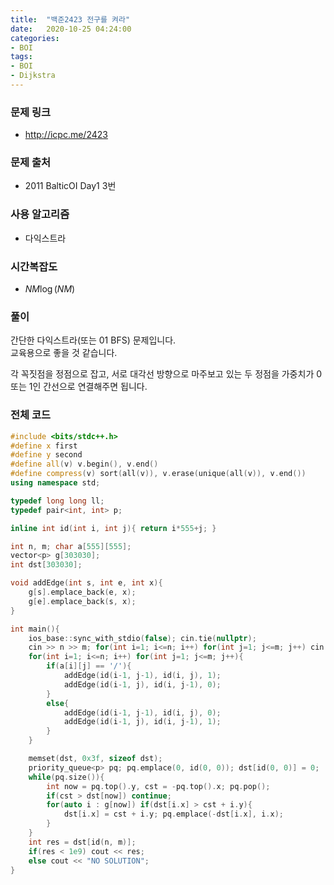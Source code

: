 ```yaml
---
title:  "백준2423 전구를 켜라"
date:   2020-10-25 04:24:00
categories:
- BOI
tags:
- BOI
- Dijkstra
---
```


### 문제 링크
* http://icpc.me/2423

### 문제 출처
* 2011 BalticOI Day1 3번

### 사용 알고리즘
* 다익스트라

### 시간복잡도
* $NM \log (NM)$

### 풀이
간단한 다익스트라(또는 01 BFS) 문제입니다.<br>
교육용으로 좋을 것 같습니다.

각 꼭짓점을 정점으로 잡고, 서로 대각선 방향으로 마주보고 있는 두 정점을 가중치가 0 또는 1인 간선으로 연결해주면 됩니다.

### 전체 코드
```cpp
#include <bits/stdc++.h>
#define x first
#define y second
#define all(v) v.begin(), v.end()
#define compress(v) sort(all(v)), v.erase(unique(all(v)), v.end())
using namespace std;

typedef long long ll;
typedef pair<int, int> p;

inline int id(int i, int j){ return i*555+j; }

int n, m; char a[555][555];
vector<p> g[303030];
int dst[303030];

void addEdge(int s, int e, int x){
	g[s].emplace_back(e, x);
	g[e].emplace_back(s, x);
}

int main(){
	ios_base::sync_with_stdio(false); cin.tie(nullptr);
	cin >> n >> m; for(int i=1; i<=n; i++) for(int j=1; j<=m; j++) cin >> a[i][j];
	for(int i=1; i<=n; i++) for(int j=1; j<=m; j++){
		if(a[i][j] == '/'){
			addEdge(id(i-1, j-1), id(i, j), 1);
			addEdge(id(i-1, j), id(i, j-1), 0);
		}
		else{
			addEdge(id(i-1, j-1), id(i, j), 0);
			addEdge(id(i-1, j), id(i, j-1), 1);
		}
	}

	memset(dst, 0x3f, sizeof dst);
	priority_queue<p> pq; pq.emplace(0, id(0, 0)); dst[id(0, 0)] = 0;
	while(pq.size()){
		int now = pq.top().y, cst = -pq.top().x; pq.pop();
		if(cst > dst[now]) continue;
		for(auto i : g[now]) if(dst[i.x] > cst + i.y){
			dst[i.x] = cst + i.y; pq.emplace(-dst[i.x], i.x);
		}
	}
	int res = dst[id(n, m)];
	if(res < 1e9) cout << res;
	else cout << "NO SOLUTION";
}
```
